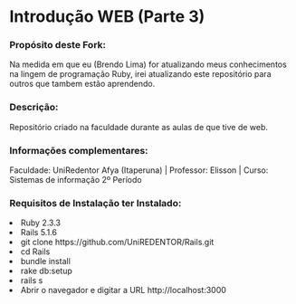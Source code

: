 # Introdução WEB (Parte 3)

### Propósito deste Fork:
Na medida em que eu (Brendo Lima) for atualizando meus conhecimentos na lingem de programação Ruby, irei atualizando este repositório  para outros que  tambem estão aprendendo.

### Descrição:
Repositório  criado na faculdade durante as aulas de que tive de web.

### Informações complementares:
Faculdade: UniRedentor Afya (Itaperuna) | Professor: Elisson  | Curso: Sistemas de informação  2º Período

<lu>
  <h3>Requisitos de Instalação ter Instalado:</h3>
  <li>Ruby 2.3.3</li> 
  <li>Rails 5.1.6</li>
  <li>git clone https://github.com/UniREDENTOR/Rails.git</li> 
  <li>cd Rails</li> 
  <li>bundle install</li> 
  <li>rake db:setup</li> 
  <li>rails s</li> 
  <li>Abrir o navegador e digitar a URL http://localhost:3000</li> 
</lu>
